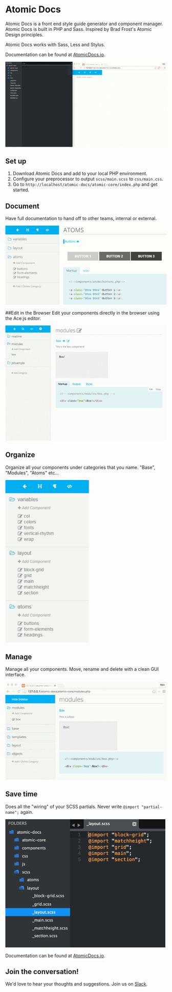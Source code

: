# Atomic Docs

Atomic Docs is a front end style guide generator and component manager. Atomic Docs is built in PHP and Sass. Inspired by Brad Frost's Atomic Design principles.

Atomic Docs works with Sass, Less and Stylus.

Documentation can be found at <a href="http://atomicdocs.io/">AtomicDocs.io</a>.

<img src="atomic-core/img/demo1.gif" alt="atomic docs gif" />

## Set up

1. Download Atomic Docs and add to your local PHP environment.
2. Configure your preprocessor to output `scss/main.scss` to `css/main.css`.
3. Go to `http://localhost/atomic-docs/atomic-core/index.php` and get started.

## Document
Have full documentation to hand off to other teams, internal or external.

<img src="atomic-core/img/document.png" />

##Edit in the Browser
Edit your components directly in the browser using the Ace.js editor.

<img src="atomic-core/img/editor-gif.gif" />


## Organize
Organize all your components under categories that you name. "Base", "Modules", "Atoms" etc...

<img src="atomic-core/img/organize.png"/>

## Manage
Manage all your components. Move, rename and delete with a clean GUI interface.

<img src="atomic-core/img/manage.gif" />

## Save time
Does all the "wiring" of your SCSS partials. Never write `@import "partial-name";` again.

<img width="500" src="atomic-core/img/helpful.png"/>

Documentation can be found at <a href="http://atomicdocs.io/">AtomicDocs.io</a>.

## Join the conversation!
We'd love to hear your thoughts and suggestions. Join us on <a href="https://nick578.typeform.com/to/NwX0ox">Slack</a>.


